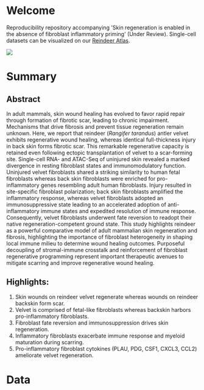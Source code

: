 # Welcome
Reproducibility repository accompanying 'Skin regeneration is enabled in the absence of fibroblast inflammatory priming' (Under Review). Single-cell datasets can be visualized on our [Reindeer Atlas](http://www.biernaskielab.ca/reindeer_atlas/).

![](img/0_Graphical_Abstract.jpeg)


# Summary

## Abstract
In adult mammals, skin wound healing has evolved to favor rapid repair through formation of fibrotic scar, leading to chronic impairment. Mechanisms that drive fibrosis and prevent tissue regeneration remain unknown. Here, we report that reindeer (_Rangifer tarandus_) antler velvet exhibits regenerative wound healing, whereas identical full-thickness injury in back skin forms fibrotic scar. This remarkable regenerative capacity is retained even following ectopic transplantation of velvet to a scar-forming site. Single-cell RNA- and ATAC-Seq of uninjured skin revealed a marked divergence in resting fibroblast states and immunomodulatory function. Uninjured velvet fibroblasts shared a striking similarity to human fetal fibroblasts whereas back skin fibroblasts were enriched for pro-inflammatory genes resembling adult human fibroblasts. Injury resulted in site-specific fibroblast polarization; back skin fibroblasts amplified the inflammatory response, whereas velvet fibroblasts adopted an immunosuppressive state leading to an accelerated adoption of anti-inflammatory immune states and expedited resolution of immune response. Consequently, velvet fibroblasts underwent fate reversion to readopt their native regeneration-competent ground state. This study highlights reindeer as a powerful comparative model of adult mammalian skin regeneration and fibrosis, highlighting the importance of fibroblast heterogeneity in shaping local immune milieu to determine wound healing outcomes. Purposeful decoupling of stromal-immune crosstalk and reinforcement of fibroblast regenerative programming represent important therapeutic avenues to mitigate scarring and improve regenerative wound healing.

## Highlights:
1. Skin wounds on reindeer velvet regenerate whereas wounds on reindeer backskin form scar.
2. Velvet is comprised of fetal-like fibroblasts whereas backskin harbors pro-inflammatory fibroblasts.
3. Fibroblast fate reversion and immunosuppression drives skin regeneration.
4. Inflammatory fibroblasts exacerbate immune response and myeloid maturation during scarring.
5. Pro-inflammatory fibroblast cytokines (PLAU, PDG, CSF1, CXCL3, CCL2) ameliorate velvet regeneration.

# Data

